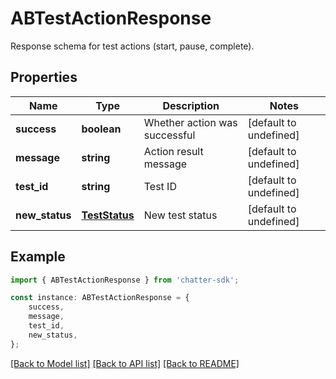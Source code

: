 # ABTestActionResponse

Response schema for test actions (start, pause, complete).

## Properties

Name | Type | Description | Notes
------------ | ------------- | ------------- | -------------
**success** | **boolean** | Whether action was successful | [default to undefined]
**message** | **string** | Action result message | [default to undefined]
**test_id** | **string** | Test ID | [default to undefined]
**new_status** | [**TestStatus**](TestStatus.md) | New test status | [default to undefined]

## Example

```typescript
import { ABTestActionResponse } from 'chatter-sdk';

const instance: ABTestActionResponse = {
    success,
    message,
    test_id,
    new_status,
};
```

[[Back to Model list]](../README.md#documentation-for-models) [[Back to API list]](../README.md#documentation-for-api-endpoints) [[Back to README]](../README.md)
